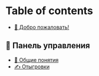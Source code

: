 # Table of contents

* [👋 Добро пожаловать!](README.md)

## 🧰 Панель управления <a href="#dash" id="dash"></a>

* [📃 Общие понятия](dash/obshie-ponyatiya.md)
* [✍ Отыгровки](dash/actions.md)
